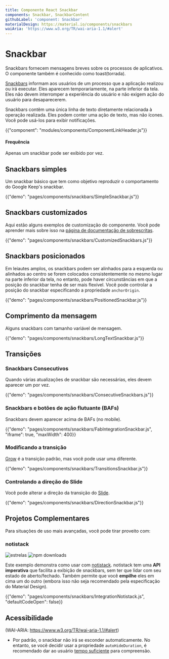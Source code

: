 ```yaml
---
title: Componente React Snackbar
components: Snackbar, SnackbarContent
githubLabel: 'component: Snackbar'
materialDesign: https://material.io/components/snackbars
waiAria: 'https://www.w3.org/TR/wai-aria-1.1/#alert'
---
```


# Snackbar

<p class="description">Snackbars fornecem mensagens breves sobre os processos de aplicativos. O componente também é conhecido como toast(torrada).</p>

[Snackbars](https://material.io/design/components/snackbars.html) informam aos usuários de um processo que a aplicação realizou ou irá executar. Eles aparecem temporariamente, na parte inferior da tela. Eles não devem interromper a experiência do usuário e não exigem ação do usuário para desaparecerem.

Snackbars contêm uma única linha de texto diretamente relacionada à operação realizada. Eles podem conter uma ação de texto, mas não ícones. Você pode usá-los para exibir notificações.

{{"component": "modules/components/ComponentLinkHeader.js"}}

#### Frequência

Apenas um snackbar pode ser exibido por vez.

## Snackbars simples

Um snackbar básico que tem como objetivo reproduzir o comportamento do Google Keep's snackbar.

{{"demo": "pages/components/snackbars/SimpleSnackbar.js"}}

## Snackbars customizados

Aqui estão alguns exemplos de customização do componente. Você pode aprender mais sobre isso na [página de documentação de sobrescritas](/customization/components/).

{{"demo": "pages/components/snackbars/CustomizedSnackbars.js"}}

## Snackbars posicionados

Em leiautes amplos, os snackbars podem ser alinhados para a esquerda ou alinhados ao centro se forem colocados consistentemente no mesmo lugar na parte inferior da tela, no entanto, pode haver circunstâncias em que a posição do snackbar tenha de ser mais flexível. Você pode controlar a posição do snackbar especificando a propriedade `anchorOrigin`.

{{"demo": "pages/components/snackbars/PositionedSnackbar.js"}}

## Comprimento da mensagem

Alguns snackbars com tamanho variável de mensagem.

{{"demo": "pages/components/snackbars/LongTextSnackbar.js"}}

## Transições

### Snackbars Consecutivos

Quando várias atualizações de snackbar são necessárias, eles devem aparecer um por vez.

{{"demo": "pages/components/snackbars/ConsecutiveSnackbars.js"}}

### Snackbars e botões de ação flutuante (BAFs)

Snackbars devem aparecer acima de BAFs (no mobile).

{{"demo": "pages/components/snackbars/FabIntegrationSnackbar.js", "iframe": true, "maxWidth": 400}}

### Modificando a transição

[Grow](/components/transitions/#grow) é a transição padrão, mas você pode usar uma diferente.

{{"demo": "pages/components/snackbars/TransitionsSnackbar.js"}}

### Controlando a direção do Slide

Você pode alterar a direção da transição do [Slide](/components/transitions/#slide).

{{"demo": "pages/components/snackbars/DirectionSnackbar.js"}}

## Projetos Complementares

Para situações de uso mais avançadas, você pode tirar proveito com:

### notistack

![estrelas](https://img.shields.io/github/stars/iamhosseindhv/notistack.svg?style=social&label=Stars) ![npm downloads](https://img.shields.io/npm/dm/notistack.svg)

Este exemplo demonstra como usar com [notistack](https://github.com/iamhosseindhv/notistack). notistack tem uma **API imperativa** que facilita a exibição de snackbars, sem ter que lidar com seu estado de aberto/fechado. Também permite que você **empilhe** eles em cima um do outro (embora isso não seja recomendado pela especificação do Material Design).

{{"demo": "pages/components/snackbars/IntegrationNotistack.js", "defaultCodeOpen": false}}

## Acessibilidade

(WAI-ARIA: https://www.w3.org/TR/wai-aria-1.1/#alert)

- Por padrão, o snackbar não irá se esconder automaticamente. No entanto, se você decidir usar a propriedade `autoHideDuration`, é recomendado dar ao usuário [tempo suficiente](https://www.w3.org/TR/UNDERSTANDING-WCAG20/time-limits.html) para compreensão.
